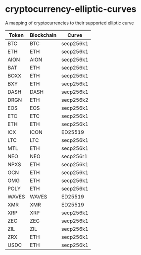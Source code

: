 # cryptocurrency-elliptic-curves
A mapping of cryptocurrencies to their supported elliptic curve

| Token | Blockchain | Curve |
|-------|------------|-------|
|BTC|BTC|secp256k1|
|ETH|ETH|secp256k1|
|AION|AION|secp256k1|
|BAT|ETH|secp256k1|
|BOXX|ETH|secp256k1|
|BXY|ETH|secp256k1|
|DASH|DASH|secp256k1|
|DRGN|ETH|secp256k2|
|EOS|EOS|secp256k1|
|ETC|ETC|secp256k1|
|ETH|ETH|secp256k1|
|ICX|ICON|ED25519|
|LTC|LTC|secp256k1|
|MTL|ETH|secp256k1|
|NEO|NEO|secp256r1|
|NPXS|ETH|secp256k1|
|OCN|ETH|secp256k1|
|OMG|ETH|secp256k1|
|POLY|ETH|secp256k1|
|WAVES|WAVES|ED25519|
|XMR|XMR|ED25519|
|XRP|XRP|secp256k1|
|ZEC|ZEC|secp256k1|
|ZIL|ZIL|secp256k1|
|ZRX|ETH|secp256k1|
|USDC|ETH|secp256k1|

